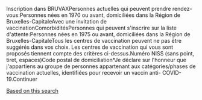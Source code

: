 Inscription dans BRUVAXPersonnes actuelles qui peuvent prendre rendez-vous:Personnes nées en 1970 ou avant, domiciliées dans la Région de Bruxelles-CapitaleAvec une invitation de vaccinationComorbiditésPersonnes qui peuvent s'inscrire sur la liste d'attente:Personnes nées en 1975 ou avant, domiciliées dans la Région de Bruxelles-CapitaleTous les centres de vaccination peuvent ne pas être suggérés dans vos choix. Les centres de vaccination qui vous sont proposés tiennent compte des critères ci-dessus.Numéro NISS (sans point, tiret, espaces)Code postal de domiciliation\*Je déclare sur l'honneur que j'appartiens au groupe de personnes appartenant aux catégories/phases de vaccination actuelles, identifiées pour recevoir un vaccin anti- COVID-19.Continuer

[Based on this search](https://bruvax.brussels.doctena.be/)